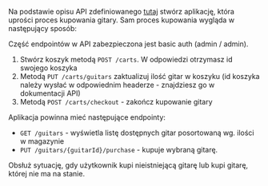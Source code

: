 Na podstawie opisu API zdefiniowanego [tutaj](https://guitars-shop.herokuapp.com/swagger-ui.html) stwórz aplikację,
która uprości proces kupowania gitary. Sam proces kupowania wygląda w następujący sposób:

Część endpointów w API zabezpieczona jest basic auth (admin / admin).

1. Stwórz koszyk metodą `POST /carts`. W odpowiedzi otrzymasz id swojego koszyka
2. Metodą `PUT /carts/guitars` zaktualizuj ilość gitar w koszyku (id koszyka należy wysłać w odpowiednim headerze -
   znajdziesz go w dokumentacji API)
3. Metodą `POST /carts/checkout` - zakończ kupowanie gitary

Aplikacja powinna mieć następujące endpointy:
- `GET /guitars` - wyświetla listę dostępnych gitar posortowaną wg. ilości w magazynie
- `PUT /guitars/{guitarId}/purchase` - kupuje wybraną gitarę.

Obsłuż sytuację, gdy użytkownik kupi nieistniejącą gitarę lub kupi gitarę, której nie ma na stanie.
